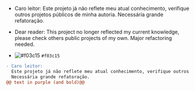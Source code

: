 - Caro leitor:
Este projeto já não reflete meu atual conhecimento, verifique outros projetos públicos de minha autoria.
Necessária grande refatoração.

- Dear reader:
This project no longer reflected my current knowledge, please check others
public projects of my own.
Major refactoring needed.

- ![#f03c15](https://via.placeholder.com/15/f03c15/000000?text=+) `#f03c15`
```diff
- Caro leitor:
  Este projeto já não reflete meu atual conhecimento, verifique outros projetos públicos de minha autoria.
  Necessária grande refatoração.
@@ text in purple (and bold)@@
```
